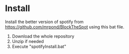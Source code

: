 # **Install**
Install the better version of spotify from https://github.com/mrpond/BlockTheSpot using this bat file. 
1. Download the whole repository
2. Unzip if needed
3. Execute "spotifyInstall.bat"
